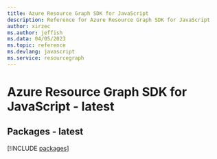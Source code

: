 ```yaml
---
title: Azure Resource Graph SDK for JavaScript
description: Reference for Azure Resource Graph SDK for JavaScript
author: xirzec
ms.author: jeffish
ms.data: 04/05/2023
ms.topic: reference
ms.devlang: javascript
ms.service: resourcegraph
---
```

# Azure Resource Graph SDK for JavaScript - latest
## Packages - latest
[!INCLUDE [packages](resource-graph-index.md)]